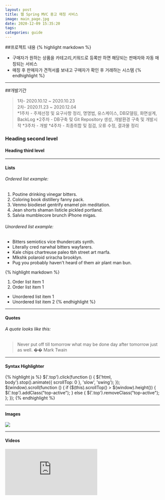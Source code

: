 ```yaml
---
layout: post
title: 웹 Spring MVC 중고 매칭 서비스
image: main_page.jpg
date: 2020-12-09 15:35:20
tags:
categories: guide
---  
```

  
##프로젝트 내용
{% highlight markdown %}
* 구매자가 원하는 상품을 카테고리,키워드로 등록만 하면  해당되는 판매자와 자동 매칭되는 서비스 
* 매칭 후 판매자가 견적서를 보내고 구매자가 확인 후 거래하는 시스템
{% endhighlight %}

***

##개발기간  
>1차- 2020.10.12 ~ 2020.10.23   
2차- 2020.11.23 ~ 2020.12.04    
*1주차 - 주제선정 및 요구사항 정리, 명명법, 유스케이스, DB모델링, 화면설계, BackLog
*2주차 - DB구축 및 Git Repository 생성, 개발환경 구축 및 개발시작
*3주차 - 개발
*4주차 - 최종취합 및 점검, 오류 수정, 결과물 정리


### Heading second level
#### Heading third level
***

#### Lists

###### Ordered list example:

1. Poutine drinking vinegar bitters.
2. Coloring book distillery fanny pack.
3. Venmo biodiesel gentrify enamel pin meditation.
4. Jean shorts shaman listicle pickled portland.
5. Salvia mumblecore brunch iPhone migas.

###### Unordered list example:

* Bitters semiotics vice thundercats synth.
* Literally cred narwhal bitters wayfarers.
* Kale chips chartreuse paleo tbh street art marfa.
* Mlkshk polaroid sriracha brooklyn.
* Pug you probably haven't heard of them air plant man bun.

{% highlight markdown %}
1. Order list item 1
2. Order list item 1

* Unordered list item 1
* Unordered list item 2
{% endhighlight %}

***

#### Quotes

###### A quote looks like this:

> Never put off till tomorrow what may be done day after tomorrow just as well. �� Mark Twain

***

#### Syntax Highlighter

{% highlight js %}
  $('.top').click(function () {
    $('html, body').stop().animate({ scrollTop: 0 }, 'slow', 'swing');
  });
  $(window).scroll(function () {
    if ($(this).scrollTop() > $(window).height()) {
      $('.top').addClass("top-active");
    } else {
      $('.top').removeClass("top-active");
    };
  });
{% endhighlight %}

***

#### Images

![]({{site.baseurl}}/images/2.jpg)

***

#### Videos

<iframe src='https://www.youtube.com/embed//VB88Y0Wy88s' frameborder='0' allowfullscreen></iframe>
